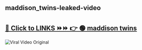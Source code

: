 
 ## maddison_twins-leaked-video 

# <h2><a href="https://clipsfans.com/maddison_twins&ref=git">🔗 Click to LINKS ⏩⏩ 👉 🟢 maddison twins </a></h2>

<a href="https://clipsfans.com/maddison_twins&ref=git" rel="nofollow" data-target="animated-image.originalLink"><img src="https://i.ibb.co.com/xMMVF88/686577567.gif" alt="Viral Video Original" style="max-width: 100%; display: inline-block;" data-target="animated-image.originalImage"></a>
